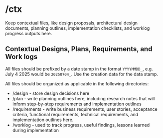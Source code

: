 # /ctx

Keep contextual files, like design proposals, architectural design documents, planning outlines, 
implementation checklists, and worklog progress outputs here. 

## Contextual Designs, Plans, Requirements, and Work logs

All files should be prefixed by a date stamp in the format `YYYYMMDD_`, e.g. July 4 2025 would be `20250704_`. Use the creation data for the data stamp.

All files should be organized as applicable in the following directories:

* /design - store design decisions here
* /plan - write planning outlines here, including research notes that will inform step-by-step requirements and implementation outlines
* /requirements - write business requirements, user stories, acceptance criteria, functional requirements, technical requirements, and implementation outlines here. 
* /worklog - used to track progress, useful findings, lessons learned during implementation


